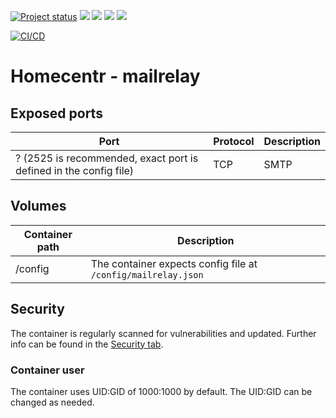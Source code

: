 [![Project status](https://badgen.net/badge/project%20status/stable%20%26%20actively%20maintaned?color=green)](https://github.com/homecentr/docker-mailrelay/graphs/commit-activity) [![](https://badgen.net/github/label-issues/homecentr/docker-mailrelay/bug?label=open%20bugs&color=green)](https://github.com/homecentr/docker-mailrelay/labels/bug) [![](https://badgen.net/github/release/homecentr/docker-mailrelay)](https://hub.docker.com/repository/docker/homecentr/mailrelay)
[![](https://badgen.net/docker/pulls/homecentr/mailrelay)](https://hub.docker.com/repository/docker/homecentr/mailrelay) 
[![](https://badgen.net/docker/size/homecentr/mailrelay)](https://hub.docker.com/repository/docker/homecentr/mailrelay)

[![CI/CD](https://github.com/homecentr/docker-mailrelay/actions/workflows/ci_cd.yml/badge.svg)](https://github.com/homecentr/docker-mailrelay/actions/workflows/ci_cd.yml)


# Homecentr - mailrelay

## Exposed ports

| Port | Protocol | Description |
|------|------|-------------|
| ? (2525 is recommended, exact port is defined in the config file) | TCP | SMTP |

## Volumes

| Container path | Description |
|------------|---------------|
| /config | The container expects config file at `/config/mailrelay.json` |

## Security
The container is regularly scanned for vulnerabilities and updated. Further info can be found in the [Security tab](https://github.com/homecentr/docker-mailrelay/security).

### Container user
The container uses UID:GID of 1000:1000 by default. The UID:GID can be changed as needed.